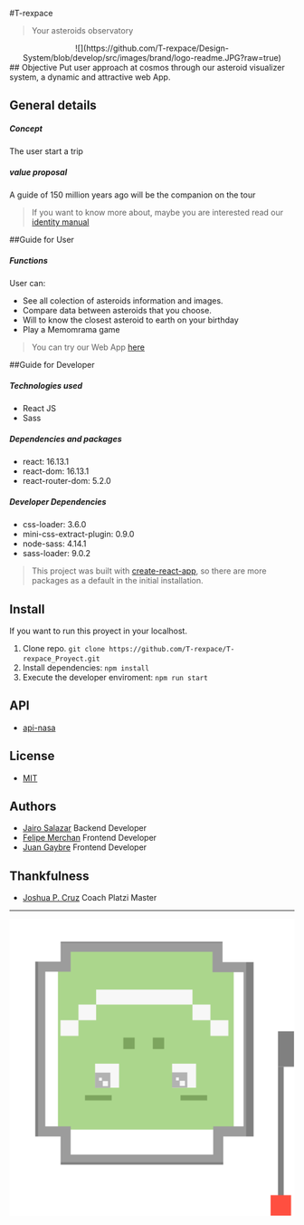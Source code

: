 #T-rexpace
> Your asteroids observatory

<center>![](https://github.com/T-rexpace/Design-System/blob/develop/src/images/brand/logo-readme.JPG?raw=true)
</center>
## Objective
Put user approach at cosmos through our asteroid visualizer system, a dynamic and attractive web App.

## General details
##### Concept
The user start a trip

##### value proposal
A guide of 150 million years ago will be the companion on the tour
> If you want to know more about, maybe you are interested read our [identity manual](https://drive.google.com/file/d/1T6OwAUqiJVu0lh9EGTANKgOegvvFd0pk/view?usp=sharing "identity manual")

##Guide for User

##### Functions
User can:

* See all colection of asteroids information and images.
* Compare data between asteroids that you choose.
* Will to know the closest asteroid to earth on your birthday
* Play a Memomrama game

> You can try our Web App [here](# "here")

##Guide for Developer
##### Technologies used
* React JS
* Sass

##### Dependencies and packages
* react: 16.13.1
* react-dom: 16.13.1
* react-router-dom: 5.2.0

##### Developer Dependencies
* css-loader: 3.6.0
* mini-css-extract-plugin: 0.9.0
* node-sass: 4.14.1
* sass-loader: 9.0.2

> This project was built with [create-react-app](https://github.com/facebook/create-react-app#creating-an-app "create-react-app"), so there are more packages as a default in the initial installation.

## Install
If you want to run this proyect in your localhost.

1. Clone repo. `git clone https://github.com/T-rexpace/T-rexpace_Proyect.git`
2. Install dependencies: `npm install`
3. Execute the developer enviroment: `npm run start`

## API

* [api-nasa](https://github.com/jsv1280/api-nasa "api-nasa") 

## License
* [MIT](https://es.wikipedia.org/wiki/Licencia_MIT "MIT")

## Authors 

* [Jairo Salazar](https://github.com/jsv1280 "Jairo Salazar") Backend Developer
* [Felipe Merchan](https://github.com/FelipeMerchan "Felipe Merchan") Frontend Developer
* [Juan Gaybre](https://github.com/Gaybre "Juan Gaybre") Frontend Developer

## Thankfulness
* [Joshua P. Cruz](https://github.com/JoshuaPCruz "Joshua P. Cruz") Coach Platzi Master



------------

![](https://raw.githubusercontent.com/T-rexpace/Design-System/d3da8241fc401973557288ba99087b6e07541140/src/images/icons/t-rex-graficas.svg )